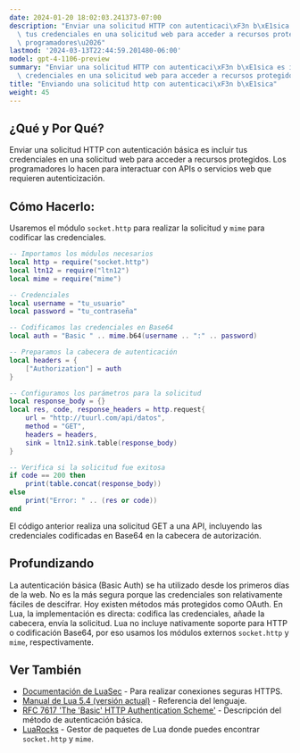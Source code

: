 ```yaml
---
date: 2024-01-20 18:02:03.241373-07:00
description: "Enviar una solicitud HTTP con autenticaci\xF3n b\xE1sica es incluir\
  \ tus credenciales en una solicitud web para acceder a recursos protegidos. Los\
  \ programadores\u2026"
lastmod: '2024-03-13T22:44:59.201480-06:00'
model: gpt-4-1106-preview
summary: "Enviar una solicitud HTTP con autenticaci\xF3n b\xE1sica es incluir tus\
  \ credenciales en una solicitud web para acceder a recursos protegidos. Los programadores\u2026"
title: "Enviando una solicitud http con autenticaci\xF3n b\xE1sica"
weight: 45
---
```


## ¿Qué y Por Qué?
Enviar una solicitud HTTP con autenticación básica es incluir tus credenciales en una solicitud web para acceder a recursos protegidos. Los programadores lo hacen para interactuar con APIs o servicios web que requieren autenticización.

## Cómo Hacerlo:
Usaremos el módulo `socket.http` para realizar la solicitud y `mime` para codificar las credenciales.

```Lua
-- Importamos los módulos necesarios
local http = require("socket.http")
local ltn12 = require("ltn12")
local mime = require("mime")

-- Credenciales 
local username = "tu_usuario"
local password = "tu_contraseña"

-- Codificamos las credenciales en Base64
local auth = "Basic " .. mime.b64(username .. ":" .. password)

-- Preparamos la cabecera de autenticación
local headers = {
    ["Authorization"] = auth
}

-- Configuramos los parámetros para la solicitud
local response_body = {}
local res, code, response_headers = http.request{
    url = "http://tuurl.com/api/datos",
    method = "GET",
    headers = headers,
    sink = ltn12.sink.table(response_body)
}

-- Verifica si la solicitud fue exitosa
if code == 200 then
    print(table.concat(response_body))
else
    print("Error: " .. (res or code))
end
```

El código anterior realiza una solicitud GET a una API, incluyendo las credenciales codificadas en Base64 en la cabecera de autorización.

## Profundizando 
La autenticación básica (Basic Auth) se ha utilizado desde los primeros días de la web. No es la más segura porque las credenciales son relativamente fáciles de descifrar. Hoy existen métodos más protegidos como OAuth. En Lua, la implementación es directa: codifica las credenciales, añade la cabecera, envía la solicitud. Lua no incluye nativamente soporte para HTTP o codificación Base64, por eso usamos los módulos externos `socket.http` y `mime`, respectivamente.

## Ver También
- [Documentación de LuaSec](https://github.com/brunoos/luasec/wiki) - Para realizar conexiones seguras HTTPS.
- [Manual de Lua 5.4 (versión actual)](http://www.lua.org/manual/5.4/) - Referencia del lenguaje.
- [RFC 7617 'The 'Basic' HTTP Authentication Scheme'](https://tools.ietf.org/html/rfc7617) - Descripción del método de autenticación básica.
- [LuaRocks](https://luarocks.org/) - Gestor de paquetes de Lua donde puedes encontrar `socket.http` y `mime`.
